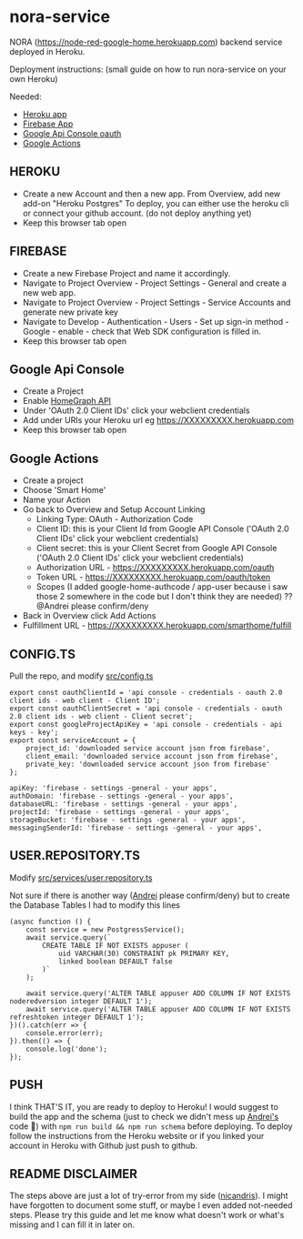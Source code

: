 
# nora-service
NORA (https://node-red-google-home.herokuapp.com) backend service deployed in Heroku.

Deployment instructions: (small guide on how to run nora-service on your own Heroku)

Needed:
 - [Heroku app](https://www.heroku.com/)
 - [Firebase App](https://console.firebase.google.com/)
 - [Google Api Console oauth](https://console.developers.google.com/)
 - [Google Actions](https://console.actions.google.com/)

## HEROKU

- Create a new Account and then a new app. From Overview, add new add-on "Heroku Postgres"
To deploy, you can either use the heroku cli or connect your github account. (do not deploy anything yet)
 - Keep this browser tab open

## FIREBASE

 - Create a new Firebase Project and name it accordingly.
 - Navigate to Project Overview - Project Settings - General and create a new web app.
 - Navigate to Project Overview - Project Settings - Service Accounts and generate new private key
 - Navigate to Develop - Authentication - Users - Set up sign-in method - Google - enable - check that Web SDK configuration is filled in.
 - Keep this browser tab open

## Google Api Console

- Create a Project
- Enable [HomeGraph API](https://console.developers.google.com/apis/api/homegraph.googleapis.com/)
- Under 'OAuth 2.0 Client IDs' click your webclient credentials
- Add under URIs your Heroku url eg https://XXXXXXXXX.herokuapp.com
- Keep this browser tab open

## Google Actions

- Create a project
- Choose 'Smart Home'
- Name your Action
- Go back to Overview and Setup Account Linking 
	- Linking Type: OAuth - Authorization Code
	- Client ID: this is your Client Id from Google API Console ('OAuth 2.0 Client IDs' click your webclient credentials)
	- Client secret: this is your Client Secret from Google API Console ('OAuth 2.0 Client IDs' click your webclient credentials)
	- Authorization URL - https://XXXXXXXXX.herokuapp.com/oauth
	- Token URL - https://XXXXXXXXX.herokuapp.com/oauth/token
	- Scopes (I added google-home-authcode / app-user because i saw those 2 somewhere in the code but I don't think they are needed) ?? @Andrei please confirm/deny
- Back in Overview click Add Actions
- Fulfillment URL - https://XXXXXXXXX.herokuapp.com/smarthome/fulfill


## CONFIG.TS

 Pull the repo, and modify [src/config.ts](https://github.com/andrei-tatar/nora-service/blob/master/src/config.ts)

    export const oauthClientId = 'api console - credentials - oauth 2.0 client ids - web client - Client ID';
    export const oauthClientSecret = 'api console - credentials - oauth 2.0 client ids - web client - Client secret';
    export const googleProjectApiKey = 'api console - credentials - api keys - key';
    export const serviceAccount = {
        project_id: 'downloaded service account json from firebase',
        client_email: 'downloaded service account json from firebase',
        private_key: 'downloaded service account json from firebase'
    };

    apiKey: 'firebase - settings -general - your apps',
    authDomain: 'firebase - settings -general - your apps',
    databaseURL: 'firebase - settings -general - your apps',
    projectId: 'firebase - settings -general - your apps',
    storageBucket: 'firebase - settings -general - your apps',
    messagingSenderId: 'firebase - settings -general - your apps',


## USER.REPOSITORY.TS
Modify [src/services/user.repository.ts](https://github.com/andrei-tatar/nora-service/blob/master/src/services/user.repository.ts)

Not  sure if there is another way ([Andrei](https://github.com/andrei-tatar) please confirm/deny) but to create the Database Tables I had to modify this lines

    (async function () {
        const service = new PostgressService();
        await service.query(`
            CREATE TABLE IF NOT EXISTS appuser (
                uid VARCHAR(30) CONSTRAINT pk PRIMARY KEY,
                linked boolean DEFAULT false
            )`
        );
    
        await service.query('ALTER TABLE appuser ADD COLUMN IF NOT EXISTS noderedversion integer DEFAULT 1');
    	await service.query('ALTER TABLE appuser ADD COLUMN IF NOT EXISTS refreshtoken integer DEFAULT 1');
    })().catch(err => {
        console.error(err);
    }).then(() => {
        console.log('done');
    });


## PUSH

I think THAT'S IT, you are ready to deploy to Heroku! 
I would suggest to build the app and the  schema (just to check we didn't mess up [Andrei's](https://github.com/andrei-tatar) code :grimacing:) with `npm run build && npm run schema` before deploying.
To deploy follow the instructions from the Heroku website or if you linked your account in Heroku with Github just push to github.

## README DISCLAIMER

The steps above are just a lot of try-error from my side ([nicandris](https://github.com/nicandris)). I might have forgotten to document some stuff, or maybe I even added not-needed steps. Please try this guide and let me know what doesn't work or what's missing and I can fill it in later on.
